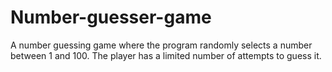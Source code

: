 # Number-guesser-game
A number guessing game where the program randomly selects a number between 1 and 100. 
The player has a limited number of attempts to guess it.
